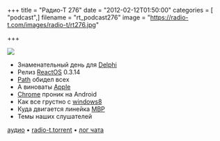 +++
title = "Радио-Т 276"
date = "2012-02-12T01:50:00"
categories = [ "podcast",]
filename = "rt_podcast276"
image = "https://radio-t.com/images/radio-t/rt276.jpg"

+++

![](https://radio-t.com/images/radio-t/rt276.jpg)

- Знаменательный день для [Delphi](http://habrahabr.ru/blogs/delphi/137985/)
- Релиз [ReactOS](http://www.opennet.ru/opennews/art.shtml?num=33030) 0.3.14
- [Path](http://gigaom.com/2012/02/08/lessons-from-path-and-pinterest-tell-users-everything/) обидел всех
- А виноваты [Apple](http://brooksreview.net/2012/02/trust/)
- [Chrome](http://techcrunch.com/2012/02/07/google-chrome-is-now-available-for-android-and-its-fantastic/) проник на Android
- Как все грустно с [windows8](http://www.zdnet.com/blog/open-source/five-reasons-why-windows-8-will-be-dead-on-arrival/10275)
- Куда двигается линейка [MBP](http://thenextweb.com/apple/2012/02/10/breaking-down-the-rumors-whats-happening-with-apples-macbook-pro/)
- Темы наших слушателей

[аудио](https://cdn.radio-t.com/rt_podcast276.mp3) • [radio-t.torrent](https://cdn.radio-t.com/torrents/rt_podcast276.mp3.torrent) • [лог чата](http://chat.radio-t.com/logs/radio-t-276.html)<audio src="https://cdn.radio-t.com/rt_podcast276.mp3" preload="none"></audio>
